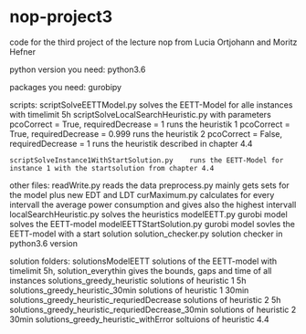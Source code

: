 # nop-project3
code for the third project of the lecture nop from Lucia Ortjohann and Moritz Hefner

python version you need:
	python3.6

packages you need:
	gurobipy

scripts:
	scriptSolveEETTModel.py 				solves the EETT-Model for alle instances with timelimit 5h
	scriptSolveLocalSearchHeuristic.py 		with parameters
											pcoCorrect = True, requiredDecrease = 1 		runs the heuristik 1 
											pcoCorrect = True, requiredDecrease = 0.999		runs the heuristik 2
											pcoCorrect = False, requiredDecrease = 1		runs the heuristik described in chapter 4.4

    scriptSolveInstance1WithStartSolution.py 	runs the EETT-Model for instance 1 with the startsolution from chapter 4.4


other files:
	readWrite.py 				reads the data
	preprocess.py				mainly gets sets for the model plus new EDT and LDT
	curMaximum.py 				calculates for every intervall the average power consumption and gives also the highest intervall
	localSearchHeuristic.py 	solves the heuristics
	modelEETT.py 				gurobi model solves the EETT-model
	modelEETTStartSolution.py 	gurobi model sovles the EETT-model with a start solution
	solution_checker.py 		solution checker in python3.6 version

solution folders:
	solutionsModelEETT					solutions of the EETT-model with timelimit 5h, solution_everythin gives the bounds, gaps and time of 									 all instances
	solutions_greedy_heuristic			solutions of heuristic 1 5h
	solutions_greedy_heuristic_30min 	solutions of heuristic 1 30min
	solutions_greedy_heuristic_requriedDecrease 		solutions of heuristic 2 5h
	solutions_greedy_heuristic_requriedDecrease_30min   solutions of heuristic 2 30min
	solutions_greedy_heuristic_withError				soltuions of heuristic 4.4 